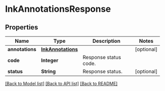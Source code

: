 
# InkAnnotationsResponse


## Properties
Name | Type | Description | Notes
------------ | ------------- | ------------- | -------------
**annotations** | [**InkAnnotations**](InkAnnotations.md) |  | [optional]
**code** | **Integer** | Response status code. | 
**status** | **String** | Response status. | [optional]


[[Back to Model list]](../../README.md#documentation-for-models) [[Back to API list]](../../README.md#documentation-for-api-endpoints) [[Back to README]](../../README.md)


